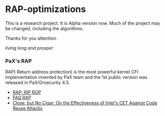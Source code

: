 # RAP-optimizations

This is a research project. It is Alpha version now.
Much of the project may be changed, including the algorithms.

Thanks for you attention.

*living long and prosper*


### PaX's RAP

RAP( Return address protection) is the most powerful kernel CFI implementation invented by PaX team and the 1st public version was released in PaX/Grsecurity 4.5.

* [RAP: RIP ROP](https://pax.grsecurity.net/docs/PaXTeam-H2HC15-RAP-RIP-ROP.pdf)
* [FAQ RAP](https://grsecurity.net/rap_faq.php)
* [Close, but No Cigar: On the Effectiveness of Intel's CET Against Code Reuse Attacks](https://grsecurity.net/effectiveness_of_intel_cet_against_code_reuse_attacks.php)
